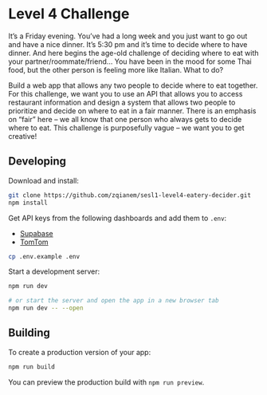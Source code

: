 # Level 4 Challenge

It’s a Friday evening. You’ve had a long week and you just want to go out and have a nice dinner. It’s 5:30 pm and it’s time to decide where to have dinner. And here begins the age-old challenge of deciding where to eat with your partner/roommate/friend… You have been in the mood for some Thai food, but the other person is feeling more like Italian. What to do?

Build a web app that allows any two people to decide where to eat together. For this challenge, we want you to use an API that allows you to access restaurant information and design a system that allows two people to prioritize and decide on where to eat in a fair manner. There is an emphasis on “fair” here – we all know that one person who always gets to decide where to eat. This challenge is purposefully vague – we want you to get creative!

## Developing

Download and install:

```bash
git clone https://github.com/zqianem/sesl1-level4-eatery-decider.git
npm install
```

Get API keys from the following dashboards and add them to `.env`:

- [Supabase](https://app.supabase.com/project/ejyhdjdsexqnttkydvve/settings/api)
- [TomTom](https://developer.tomtom.com/user/me/apps)

```bash
cp .env.example .env
```

Start a development server:

```bash
npm run dev

# or start the server and open the app in a new browser tab
npm run dev -- --open
```

## Building

To create a production version of your app:

```bash
npm run build
```

You can preview the production build with `npm run preview`.
